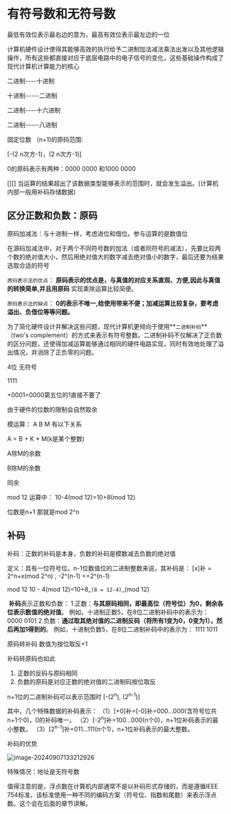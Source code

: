 # 有符号数和无符号数

最低有效位表示最右边的意为，最高有效位表示最左边的一位 

计算机硬件设计使得其能够高效的执行给予二进制加法减法乘法出发以及其他逻辑操作，所有这些都直接对应于底层电路中的电子信号的变化，这些基础操作构成了现代计算机计算能力的核心

二进制----十进制

十进制-----二进制

二进制----十六进制

二进制-----八进制 

固定位数  （n+1)的原码范围:

[-(2 n次方-1)，(2 n次方-1)]

0的原码表示有两种：0000 0000 和1000 0000

[][] 当运算的结果超出了该数据类型能够表示的范围时，就会发生溢出。(计算机内部一般用补码存储数据)

## 区分正数和负数：原码

原码加减法：与十进制一样，考虑进位和借位。参与运算的是数值位

在源码加减法中，对于两个不同符号数的加法（或者同符号的减法），先要比较两个数的绝对值大小，然后用绝对值大的数字减去绝对值小的数字，最后还要为结果选取合适的符号

`原码表示法的优点`：
**原码表示的优点是，与真值的对应关系直观、方便,因此与真值的转换简单,并且用原码**
实现乘除运算比较简便。

`原码表示法的缺点`：
**0的表示不唯一,给使用带来不便；加减运算比较复杂，要考虑溢出、负借位等等问题。**

为了简化硬件设计并解决这些问题，现代计算机更倾向于使用**`二进制补码`**（two's complement）的方式来表示有符号整数。二进制补码不仅解决了正负数的区分问题，还使得加减运算能够通过相同的硬件电路实现，同时有效地处理了溢出情况，并消除了正负零的问题。

4位  无符号

1111 

+0001=0000第五位的1直接不要了

由于硬件的位数的限制会自然取余

模运算：
A    B    M 有以下关系

A  =  B  + K  *  M(k是某个整数)

A除M的余数

B除M的余数

同余

mod 12 运算中：
10-4(mod 12)=10+8(mod 12)

位数是n+1 那就是mod 2^n

## 补码

补码：正数的补码是本身，负数的补码是模数减去负数的绝对值

定义：具有一位符号位。n-1位数值位的二进制整数来说，其补码是：
[x]补 = 2^n+x(mod 2^n)     ,  -2^(n-1) <=2^(n-1)

mod 12       10 - 4(mod 12)=10+8_`(8 = 12-4)`_(mod 12)

​	          			**补码**表示正数和负数：
1.正数：**与其原码相同，即最高位（符号位）为0，剩余各位表示数值的绝对值**。
例如，十进制正数5，在8位二进制补码中的表示为： 0000 0101
2.负数：**通过取其绝对值的二进制反码（将所有1变为0，0变为1），然后再加1得到的**。
例如，十进制负数5，在8位二进制补码中的表示为： 1111 1011

原码转补码   数值为按位取反+1

补码转原码也如此

1. 正数的反码与原码相同
2. 负数的原码是对应正数的绝对值的二进制码按位取反

n+1位的二进制补码可以表示范围时 [-(2<sup>n</sup>), (2<sup>n-1</sup>)]

其中，几个特殊数据的补码表示：
（1）[+0]补=[-0]补=000...000(含符号位共n+1个0)，0的补码唯一。
（2）[-2<sup>n</sup>]补=100...000(n个0)，n+1位补码表示的最小整数。
（3）[2<sup>n-1</sup>]补=011...111(n个1)，n+1位补码表示的最大整数。

补码的优势

![image-20240907133212926](C:\Users\20655\AppData\Roaming\Typora\typora-user-images\image-20240907133212926.png)



特殊情况：地址是无符号数

值得注意的是，浮点数在计算机内部通常不是以补码形式存储的，而是遵循IEEE 754标准，该标准使用一种不同的编码方案（符号位、指数和尾数）来表示浮点数。这个会在后面的章节讲解。 





























































